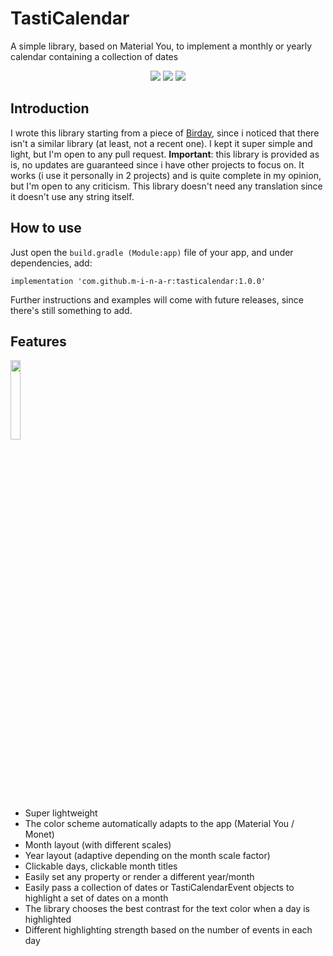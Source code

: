 # TastiCalendar

A simple library, based on Material You, to implement a monthly or yearly calendar containing a collection of dates

<p align='center'>
  <a href='https://github.com/m-i-n-a-r/birday/blob/master/LICENSE.md'><img src='https://img.shields.io/badge/license-GPL 3-333333'/></a>
  <img src='https://img.shields.io/github/v/release/m-i-n-a-r/tasticalendar'>
  <a href="(https://jitpack.io/#m-i-n-a-r/tasticalendar"><img src="https://jitpack.io/v/m-i-n-a-r/tasticalendar.svg" /></a>
</p>

## Introduction
I wrote this library starting from a piece of [Birday](https://www.github.com/m-i-n-a-r/birday), since i noticed that there isn't a similar library (at least, not a recent one). I kept it super simple and light, but I'm open to any pull request. 
**Important**: this library is provided as is, no updates are guaranteed since i have other projects to focus on. It works (i use it personally in 2 projects) and is quite complete in my opinion, but I'm open to any criticism. This library doesn't need any translation since it doesn't use any string itself.

## How to use
Just open the ```build.gradle (Module:app)``` file of your app, and under dependencies, add:

``` implementation 'com.github.m-i-n-a-r:tasticalendar:1.0.0' ```

Further instructions and examples will come with future releases, since there's still something to add. 

## Features
<img src='https://i.imgur.com/Zc0exjT.png' width='18%'/>

- Super lightweight
- The color scheme automatically adapts to the app (Material You / Monet)
- Month layout (with different scales)
- Year layout (adaptive depending on the month scale factor)
- Clickable days, clickable month titles
- Easily set any property or render a different year/month
- Easily pass a collection of dates or TastiCalendarEvent objects to highlight a set of dates on a month
- The library chooses the best contrast for the text color when a day is highlighted
- Different highlighting strength based on the number of events in each day
